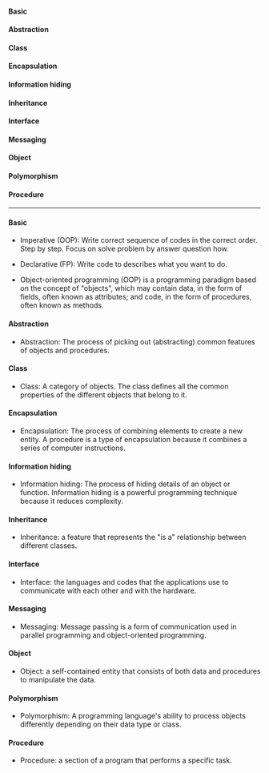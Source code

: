 #### Basic
#### Abstraction
#### Class
#### Encapsulation
#### Information hiding
#### Inheritance
#### Interface
#### Messaging
#### Object
#### Polymorphism
#### Procedure

---------------------
#### Basic
- Imperative (OOP): Write correct sequence of codes in the correct order. Step by step. Focus on solve problem by answer question how.
- Declarative (FP): Write code to describes what you want to do.

- Object-oriented programming (OOP) is a programming paradigm based on the concept of "objects", which may contain data, in the form of fields, often known as attributes; and code, in the form of procedures, often known as methods.

#### Abstraction
- Abstraction: The process of picking out (abstracting) common features of objects and procedures.

#### Class
- Class: A category of objects. The class defines all the common properties of the different objects that belong to it.

#### Encapsulation
- Encapsulation: The process of combining elements to create a new entity. A procedure is a type of encapsulation because it combines a series of computer instructions.

#### Information hiding
- Information hiding: The process of hiding details of an object or function. Information hiding is a powerful programming technique because it reduces complexity.

#### Inheritance
- Inheritance: a feature that represents the "is a" relationship between different classes.

#### Interface
- Interface: the languages and codes that the applications use to communicate with each other and with the hardware.

#### Messaging
- Messaging: Message passing is a form of communication used in parallel programming and object-oriented programming.

#### Object
- Object: a self-contained entity that consists of both data and procedures to manipulate the data.

#### Polymorphism
- Polymorphism: A programming language's ability to process objects differently depending on their data type or class.

#### Procedure
- Procedure: a section of a program that performs a specific task.
